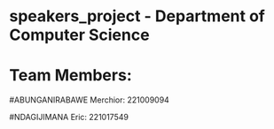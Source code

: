 # speakers_project - Department of Computer Science
# Team Members:
#ABUNGANIRABAWE Merchior: 221009094

#NDAGIJIMANA Eric: 221017549
